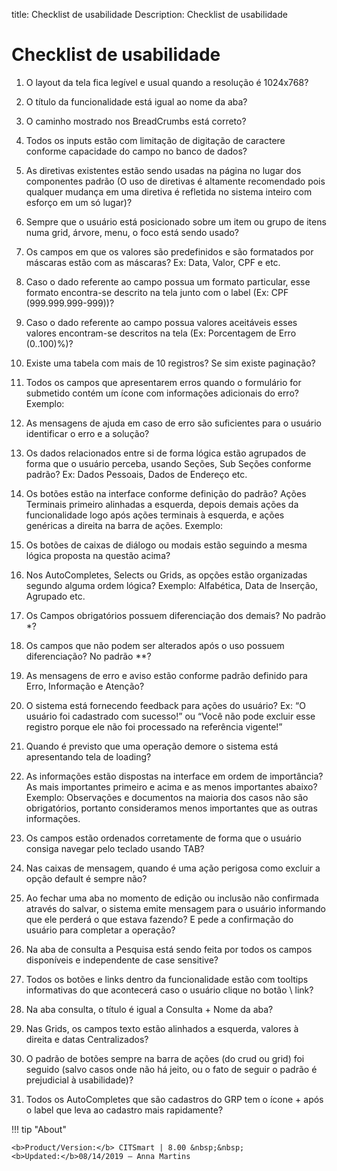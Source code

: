 title: Checklist de usabilidade 
Description: Checklist de usabilidade

# Checklist de usabilidade

1.  O layout da tela fica legível e usual quando a resolução é 1024x768?

2.  O título da funcionalidade está igual ao nome da aba?

3.  O caminho mostrado nos BreadCrumbs está correto?

4.  Todos os inputs estão com limitação de digitação de caractere conforme
    capacidade do campo no banco de dados?

5.  As diretivas existentes estão sendo usadas na página no lugar dos
    componentes padrão (O uso de diretivas é altamente recomendado pois qualquer
    mudança em uma diretiva é refletida no sistema inteiro com esforço em um só
    lugar)?

6.  Sempre que o usuário está posicionado sobre um item ou grupo de itens numa
    grid, árvore, menu, o foco está sendo usado?

7.  Os campos em que os valores são predefinidos e são formatados por máscaras
    estão com as máscaras? Ex: Data, Valor, CPF e etc.

8.  Caso o dado referente ao campo possua um formato particular, esse formato
    encontra-se descrito na tela junto com o label (Ex: CPF (999.999.999-999))?

9.  Caso o dado referente ao campo possua valores aceitáveis esses valores
    encontram-se descritos na tela (Ex: Porcentagem de Erro (0..100)%)?

10. Existe uma tabela com mais de 10 registros? Se sim existe paginação?

11. Todos os campos que apresentarem erros quando o formulário for submetido
    contém um ícone com informações adicionais do erro?​ Exemplo: 

12. As mensagens de ajuda em caso de erro são suficientes para o usuário
    identificar o erro e a solução?

13. Os dados relacionados entre si de forma lógica estão agrupados de forma que
    o usuário perceba, usando Seções, Sub Seções conforme padrão? Ex: Dados
    Pessoais, Dados de Endereço etc.

14. Os botões estão na interface conforme definição do padrão? Ações Terminais
    primeiro alinhadas a esquerda, depois demais ações da funcionalidade logo
    após ações terminais à esquerda, e ações genéricas a direita na barra de
    ações. Exemplo:

15. Os botões de caixas de diálogo ou modais estão seguindo a mesma lógica
    proposta na questão acima?

16. Nos AutoCompletes, Selects ou Grids, as opções estão organizadas segundo
    alguma ordem lógica? Exemplo: Alfabética, Data de Inserção, Agrupado etc.

17. Os Campos obrigatórios possuem diferenciação dos demais? No padrão \*?

18. Os campos que não podem ser alterados após o uso possuem diferenciação? No
    padrão \*\*​?

19. As mensagens de erro e aviso estão conforme padrão definido para Erro,
    Informação e Atenção?

20. O sistema está fornecendo feedback para ações do usuário? Ex: “O usuário foi
    cadastrado com sucesso!” ou “Você não pode excluir esse registro porque ele
    não foi processado na referência vigente!”

21. Quando é previsto que uma operação demore o sistema está apresentando tela
    de loading?

22. As informações estão dispostas na interface em ordem de importância? As mais
    importantes primeiro e acima e as menos importantes abaixo? Exemplo:
    Observações e documentos na maioria dos casos não são obrigatórios, portanto
    consideramos menos importantes que as outras informações.

23. Os campos estão ordenados corretamente de forma que o usuário consiga
    navegar pelo teclado usando TAB?

24. Nas caixas de mensagem, quando é uma ação perigosa como excluir a opção
    default é sempre não?

25. Ao fechar uma aba no momento de edição ou inclusão não confirmada através do
    salvar, o sistema emite mensagem para o usuário informando que ele perderá o
    que estava fazendo? E pede a confirmação do usuário para completar a
    operação?

26. Na aba de consulta a Pesquisa está sendo feita por todos os campos
    disponíveis e independente de case sensitive?

27. Todos os botões e links dentro da funcionalidade estão com tooltips
    informativas do que acontecerá caso o usuário clique no botão \\ link?

28. Na aba consulta, o título é igual a Consulta + Nome da aba?

29. Nas Grids, os campos texto estão alinhados a esquerda, valores à direita e
    datas Centralizados?

30. O padrão de botões sempre na barra de ações (do crud ou grid) foi seguido
    (salvo casos onde não há jeito, ou o fato de seguir o padrão é prejudicial à
    usabilidade)?

31. Todos os AutoCompletes que são cadastros do GRP tem o ícone + após o label
    que leva ao cadastro mais rapidamente?


!!! tip "About"

    <b>Product/Version:</b> CITSmart | 8.00 &nbsp;&nbsp;
    <b>Updated:</b>08/14/2019 – Anna Martins

